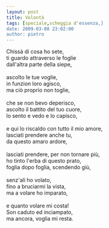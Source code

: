 ```yaml
---
layout: post
title: Volontà
tags: [speciale,scheggia d'essenza,]
date: 2009-03-08 23:02:00
author: pietro
---
```

Chissà di cosa ho sete,<br/>ti guardo attraverso le foglie<br/>dall'altra parte della siepe,<br/><br/>ascolto le tue voglie,<br/>in funzion loro agisco,<br/>ma ciò proprio non toglie,<br/><br/>che se non bevo deperisco,<br/>ascolto il battito del tuo cuore,<br/>lo sento e vedo e lo capisco,<br/><br/>e qui lo riscaldo con tutto il mio amore,<br/>lasciati prendere anche tu,<br/>da questo amaro ardore,<br/><br/>lasciati prendere, per non tornare più,<br/>ho tinto l'erba di questo prato,<br/>foglia dopo foglia, scendendo giù,<br/><br/>senz'ali ho volato,<br/>fino a bruciarmi la vista,<br/>ma a volare ho imparato,<br/><br/>e quanto volare mi costa!<br/>Son caduto ed inciampato,<br/>ma ancora, voglia mi resta.
